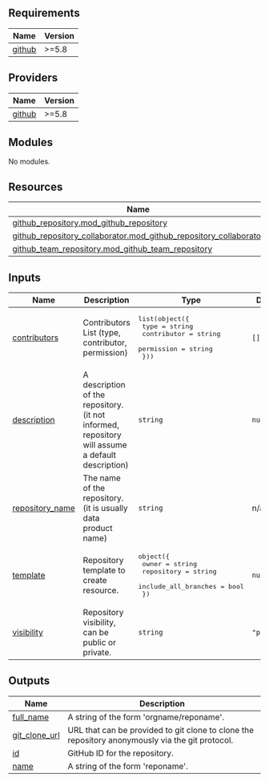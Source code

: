 <!-- BEGIN_TF_DOCS -->
## Requirements

| Name | Version |
|------|---------|
| <a name="requirement_github"></a> [github](#requirement\_github) | >=5.8 |

## Providers

| Name | Version |
|------|---------|
| <a name="provider_github"></a> [github](#provider\_github) | >=5.8 |

## Modules

No modules.

## Resources

| Name | Type |
|------|------|
| [github_repository.mod_github_repository](https://registry.terraform.io/providers/integrations/github/latest/docs/resources/repository) | resource |
| [github_repository_collaborator.mod_github_repository_collaborator](https://registry.terraform.io/providers/integrations/github/latest/docs/resources/repository_collaborator) | resource |
| [github_team_repository.mod_github_team_repository](https://registry.terraform.io/providers/integrations/github/latest/docs/resources/team_repository) | resource |

## Inputs

| Name | Description | Type | Default | Required |
|------|-------------|------|---------|:--------:|
| <a name="input_contributors"></a> [contributors](#input\_contributors) | Contributors List (type, contributor, permission) | <pre>list(object({<br>    type        = string<br>    contributor = string<br>    permission  = string<br>  }))</pre> | `[]` | no |
| <a name="input_description"></a> [description](#input\_description) | A description of the repository. (it not informed, repository will assume a default description) | `string` | `null` | no |
| <a name="input_repository_name"></a> [repository\_name](#input\_repository\_name) | The name of the repository. (it is usually data product name) | `string` | n/a | yes |
| <a name="input_template"></a> [template](#input\_template) | Repository template to create resource. | <pre>object({<br>    owner                = string<br>    repository           = string<br>    include_all_branches = bool<br>  })</pre> | `null` | no |
| <a name="input_visibility"></a> [visibility](#input\_visibility) | Repository visibility, can be public or private. | `string` | `"private"` | no |

## Outputs

| Name | Description |
|------|-------------|
| <a name="output_full_name"></a> [full\_name](#output\_full\_name) | A string of the form 'orgname/reponame'. |
| <a name="output_git_clone_url"></a> [git\_clone\_url](#output\_git\_clone\_url) | URL that can be provided to git clone to clone the repository anonymously via the git protocol. |
| <a name="output_id"></a> [id](#output\_id) | GitHub ID for the repository. |
| <a name="output_name"></a> [name](#output\_name) | A string of the form 'reponame'. |
<!-- END_TF_DOCS -->